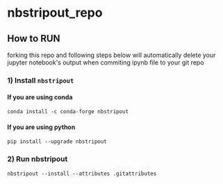 # nbstripout_repo

## How to RUN

forking this repo and following steps below will automatically delete your jupyter notebook's output when commiting ipynb file to your git repo

### 1) Install `nbstripout`

#### If you are using conda

```
conda install -c conda-forge nbstripout
```

#### If you are using python

```
pip install --upgrade nbstripout
```

### 2) Run nbstripout

```
nbstripout --install --attributes .gitattributes
```
